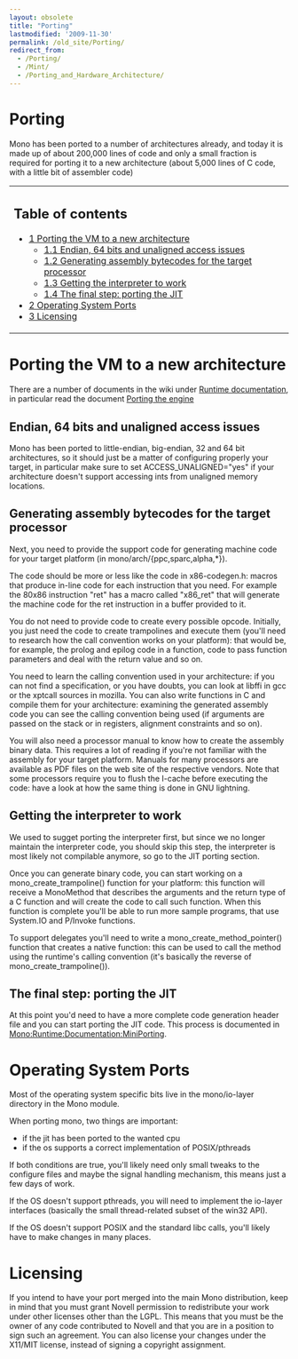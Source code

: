 ```yaml
---
layout: obsolete
title: "Porting"
lastmodified: '2009-11-30'
permalink: /old_site/Porting/
redirect_from:
  - /Porting/
  - /Mint/
  - /Porting_and_Hardware_Architecture/
---
```


Porting
=======

Mono has been ported to a number of architectures already, and today it is made up of about 200,000 lines of code and only a small fraction is required for porting it to a new architecture (about 5,000 lines of C code, with a little bit of assembler code)

<table>
<col width="100%" />
<tbody>
<tr class="odd">
<td align="left"><h2>Table of contents</h2>
<ul>
<li><a href="#porting-the-vm-to-a-new-architecture">1 Porting the VM to a new architecture</a>
<ul>
<li><a href="#endian-64-bits-and-unaligned-access-issues">1.1 Endian, 64 bits and unaligned access issues</a></li>
<li><a href="#generating-assembly-bytecodes-for-the-target-processor">1.2 Generating assembly bytecodes for the target processor</a></li>
<li><a href="#getting-the-interpreter-to-work">1.3 Getting the interpreter to work</a></li>
<li><a href="#the-final-step-porting-the-jit">1.4 The final step: porting the JIT</a></li>
</ul></li>
<li><a href="#operating-system-ports">2 Operating System Ports</a></li>
<li><a href="#licensing">3 Licensing</a></li>
</ul></td>
</tr>
</tbody>
</table>

Porting the VM to a new architecture
====================================

There are a number of documents in the wiki under [Runtime documentation]({{site.github.url}}/old_site/Mono:Runtime:Documentation "Mono:Runtime:Documentation"), in particular read the document [Porting the engine]({{site.github.url}}/old_site/Mono:Runtime:Documentation:MiniPorting "Mono:Runtime:Documentation:MiniPorting")

Endian, 64 bits and unaligned access issues
-------------------------------------------

Mono has been ported to little-endian, big-endian, 32 and 64 bit architectures, so it should just be a matter of configuring properly your target, in particular make sure to set ACCESS\_UNALIGNED="yes" if your architecture doesn't support accessing ints from unaligned memory locations.

Generating assembly bytecodes for the target processor
------------------------------------------------------

Next, you need to provide the support code for generating machine code for your target platform (in mono/arch/{ppc,sparc,alpha,\*}).

The code should be more or less like the code in x86-codegen.h: macros that produce in-line code for each instruction that you need. For example the 80x86 instruction "ret" has a macro called "x86\_ret" that will generate the machine code for the ret instruction in a buffer provided to it.

You do not need to provide code to create every possible opcode. Initially, you just need the code to create trampolines and execute them (you'll need to research how the call convention works on your platform): that would be, for example, the prolog and epilog code in a function, code to pass function parameters and deal with the return value and so on.

You need to learn the calling convention used in your architecture: if you can not find a specification, or you have doubts, you can look at libffi in gcc or the xptcall sources in mozilla. You can also write functions in C and compile them for your architecture: examining the generated assembly code you can see the calling convention being used (if arguments are passed on the stack or in registers, alignment constraints and so on).

You will also need a processor manual to know how to create the assembly binary data. This requires a lot of reading if you're not familiar with the assembly for your target platform. Manuals for many processors are available as PDF files on the web site of the respective vendors. Note that some processors require you to flush the I-cache before executing the code: have a look at how the same thing is done in GNU lightning.

Getting the interpreter to work
-------------------------------

We used to sugget porting the interpreter first, but since we no longer maintain the interpreter code, you should skip this step, the interpreter is most likely not compilable anymore, so go to the JIT porting section.

Once you can generate binary code, you can start working on a mono\_create\_trampoline() function for your platform: this function will receive a MonoMethod that describes the arguments and the return type of a C function and will create the code to call such function. When this function is complete you'll be able to run more sample programs, that use System.IO and P/Invoke functions.

To support delegates you'll need to write a mono\_create\_method\_pointer() function that creates a native function: this can be used to call the method using the runtime's calling convention (it's basically the reverse of mono\_create\_trampoline()).

The final step: porting the JIT
-------------------------------

At this point you'd need to have a more complete code generation header file and you can start porting the JIT code. This process is documented in [Mono:Runtime:Documentation:MiniPorting]({{site.github.url}}/old_site/Mono:Runtime:Documentation:MiniPorting "Mono:Runtime:Documentation:MiniPorting").

Operating System Ports
======================

Most of the operating system specific bits live in the mono/io-layer directory in the Mono module.

When porting mono, two things are important:

-   if the jit has been ported to the wanted cpu
-   if the os supports a correct implementation of POSIX/pthreads

If both conditions are true, you'll likely need only small tweaks to the configure files and maybe the signal handling mechanism, this means just a few days of work.

If the OS doesn't support pthreads, you will need to implement the io-layer interfaces (basically the small thread-related subset of the win32 API).

If the OS doesn't support POSIX and the standard libc calls, you'll likely have to make changes in many places.

Licensing
=========

If you intend to have your port merged into the main Mono distribution, keep in mind that you must grant Novell permission to redistribute your work under other licenses other than the LGPL. This means that you must be the owner of any code contributed to Novell and that you are in a position to sign such an agreement. You can also license your changes under the X11/MIT license, instead of signing a copyright assignment.

